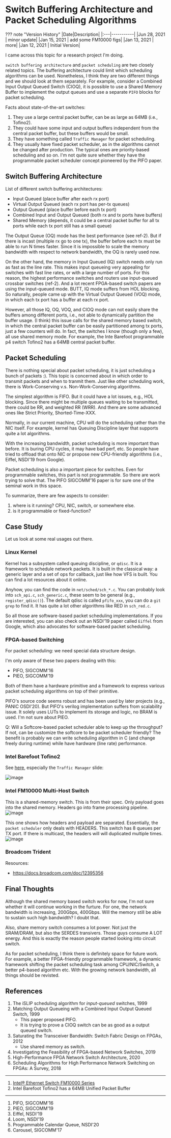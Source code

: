 # Switch Buffering Architecture and Packet Scheduling Algorithms

??? note "Version History"
	|Date|Description|
	|:---|-----------|
	|Jun 28, 2021 | minor update|
	|Jan 15, 2021 | add some FM10000 figs|
	|Jan 13, 2021 | more|
	|Jan 12, 2021 | Initial Version|

I came across this topic for a research project I'm doing.

`switch buffering architecture` and `packet scheduling` are two closely related topics.
The buffering architecture could limit which scheduling algorithms can be used.
Nonetheless, I think they are two different things and we should look at them separately.
For example, consider a Combined Input Output Queued Switch (CIOQ),
it is possible to use a Shared Memory Buffer to implement
the output queues and use a separate `PIFO` blocks for packet scheduling.

Facts about state-of-the-art switches:

1. They use a large central packet buffer, can be as large as 64MB (i.e., Tofino2).
2. They could have some input and output buffers independent from the central packet buffer,
but these buffers would be small.
3. They have something called `Traffic Manager` for packet scheduling.
4. They usually have fixed packet scheduler, as in the algorithms cannot be changed after production. The typical ones are priority-based scheduling and so on. I'm not quite sure whether they have the programmable packet scheduler concept pioneered by the PIFO paper.

## Switch Buffering Architecture

List of different switch buffering architectures:

- Input Queued (place buffer after each rx port)
- Virtual Output Queued (each rx port has per-tx queues)
- Output Queued (place buffer before each tx port)
- Combined Input and Output Queued (both rx and tx ports have buffers)
- Shared Memory (depends, it could be a central packet buffer for all tx ports while each tx port still has a small queue)

The Output Queue (OQ) mode has the best performance (see ref-2).
But if there is incast (multiple rx go to one tx), the buffer before each tx
must be able to run N times faster.
Since it is impossible to scale the memory bandwidth with respect to network bandwidth,
the OQ is rarely used now.

On the other hand, the memory in Input Queued (IQ) switch needs only
run as fast as the line rate. This makes input queueing very appealing for switches with fast
line rates, or with a large number of ports.
For this reason, the highest performance switches and routers use input-queued
crossbar switches (ref-2). And a lot recent FPGA-based switch papers are using
the input-queued mode. BUTT, IQ mode suffers from HOL blocking.
So naturally, people came up with the Virtual Output Queued (VOQ) mode,
in which each tx port has a buffer at each rx port.

However, all those IQ, OQ, VOQ, and CIOQ mode can not easily share
the buffers among different ports, i.e., not able to dynamically
partition the buffer usage. (I think) this issue calls for the
shared memory based switch, in which the central packet buffer
can be easily partitioned among tx ports, just a few counters will do.
In fact, the switches I know (though only a few), all use shared memory mode.
For example, the Inte Barefoot programmable p4 switch Tofino2 has a 64MB central packet buffer.

## Packet Scheduling

There is nothing special about packet scheduling, it is just
scheduling a bunch of packets :).
This topic is concerned about in which order to transmit packets
and when to tranmit them. Just like other scheduling work,
there is Work-Conserving v.s. Non-Work-Conserving algorithms.

The simplest algorithm is FIFO. But it could have a lot issues, e.g., HOL blocking.
Since there might be multiple queues waiting to be transmitted, there could be RR,
and weighted RR (WRR). And there are some advanced ones like Strict Priority, Shorted-Time-XXX.

Normally, in our current machine, CPU will do the scheduling rather than the NIC itself.
For example, kernel has Queuing Discipline layer that supports quite a lot algorithms.

With the increasing bandwidth, packet scheduling is more important than before.
It is buring CPU cycles, it may have bad perf, etc.
So people have tried to offload that onto NIC or propose new CPU-friendly algorithms (i.e., Eiffel, NSDI'19 from Google).

Packet scheduling is also a important piece for switches.
Even for programmable switches, this part is not programmable.
So there are work trying to solve that.
The PIFO SIGCOMM'16 paper is for sure one of the seminal work in this space.

To summarize, there are few aspects to consider:
1. where is it running? CPU, NIC, switch, or somewhere else.
2. is it programmable or fixed-function?

## Case Study

Let us look at some real usages out there.

### Linux Kernel

Kernel has a subsystem called queuing discipline, or `qdisc`.
It is a framework to schedule network packets.
It is built in the classical way: a generic layer and a set of ops for callback,
just like how VFS is built.
You can find a lot resources about it online.

Anyhow, you can find the code in `net/sched/sch_*.c`.
You can probably look into `sch_api.c`, `sch_generic.c`, these seem to be general
(e.g., `register_qdisc()`).
The default qdisc is called `pfifo_xxx`, you can do a `git grep` to find it.
It has quite a lot other algorithms like RED in `sch_red.c`.

So all those are software-based packet scheduling implementations.
If you are interested, you can also check out an NSDI'19 paper called `Eiffel`
from Google, which also advocates for software-based packet scheduling.

### FPGA-based Switching

For packet scheduling: we need special data structure design.

I'm only aware of these two papers dealing with this:

- PIFO, SIGCOMM'16
- PIEO, SIGCOMM'19

Both of them have a hardware primitive and a framework
to express various packet scheduling algorithms on top of their primitive.

PIFO's source code seems robust and has been used by later projects (e.g., PANIC OSDI'20).
But PIFO's verilog implementation suffers from scalability issue.
It solely uses LUTs to implement its storage and logic, no BRAM is used.
I'm not sure about PIEO.

Q: Will a Softcore-based packet scheduler able to keep up the throughput?
If not, can be customize the softcore to be packet scheduler friendly?
The benefit is probably we can write scheduling algorithm in C (and change freely during runtime)
while have hardware (line rate) performance.

### Intel Barefoot Tofino2

See [here](https://www.servethehome.com/intel-tofino2-next-gen-programmable-switch-detailed/),
especially the `Traffic Manager` slide:

![image](assets/tofino2-tm.png)

### Intel FM10000 Multi-Host Switch

This is a shared-memory switch. This is from their spec.
Only payload goes into the shared memory.
Headers go into frame processing pipeline.
![image](assets/FM1000-arch.png)

This one shows how headers and payload are separated.
Essentially, the `packet scheduler` only deals with HEADERS.
This switch has 8 queues per TX port.
If there is multicast, the headers will will duplicated multiple times.
![image](assets/FM1000-sched.png)

### Broadcom Trident

Resources:

- https://docs.broadcom.com/doc/12395356

## Final Thoughts

Although the shared memory based switch works for now,
I'm not sure whether it will continue working in the furture.
For one, the network bandwidth is increasing, 200Gbps, 400Gbps.
Will the memory still be able to sustain such high bandwidth? I doubt that.

Also, share memory switch consumes a lot power. Not just the SRAM/DRAM,
but also the SERDES transivers. Those guys consume A LOT energy.
And this is exactly the reason people started looking into circuit switch.

As for packet scheduling, I think there is definitely space for future work.
For example, a better FPGA-friendly programmable framework,
a dynamic framework shifting the packet scheduling task among CPU/NIC/Switch,
a better p4-based algorithm etc.
With the growing network bandwidth, all things should be revisted.

## References

1. The iSLIP scheduling algorithm for *input-queued* switches, 1999
2. Matching Output Queueing with a Combined Input Output Queued Switch, 1999
    - This paper proposed PIFO.
    - It is trying to prove a CIOQ switch can be as good as a output queued switch.
3. Saturating the Transceiver Bandwidth: Switch Fabric Design on FPGAs, 2012
    - Use shared memory as switch.
4. Investigating the Feasibility of FPGA-based Network Switches, 2019
5. High-Performance FPGA Network Switch Architecture, 2020
6. Scheduling Algorithms for High Performance Network Switching on FPGAs: A Survey, 2018

---

1. [Intel® Ethernet Switch FM10000 Series](https://www.intel.com/content/www/us/en/design/products-and-solutions/networking-and-io/ethernet-switch-fm10000-series/technical-library.html?grouping=EMT_Content%20Type&sort=title:asc)
2. Intel Barefoot Tofino2 has a 64MB Unified Packet Buffer 

---

1. PIFO, SIGCOMM'16
2. PIEO, SIGCOMM'19
3. Eiffel, NSDI'19
4. Loom, NSDI'19
5. Programmable Calendar Queue, NSDI'20
6. Carousel, SIGCOMM'17
